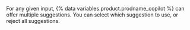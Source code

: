 For any given input, {% data variables.product.prodname_copilot %} can offer multiple suggestions. You can select which suggestion to use, or reject all suggestions.
